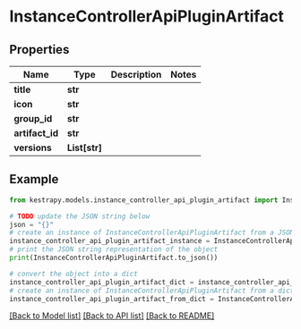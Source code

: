 # InstanceControllerApiPluginArtifact


## Properties

Name | Type | Description | Notes
------------ | ------------- | ------------- | -------------
**title** | **str** |  | 
**icon** | **str** |  | 
**group_id** | **str** |  | 
**artifact_id** | **str** |  | 
**versions** | **List[str]** |  | 

## Example

```python
from kestrapy.models.instance_controller_api_plugin_artifact import InstanceControllerApiPluginArtifact

# TODO update the JSON string below
json = "{}"
# create an instance of InstanceControllerApiPluginArtifact from a JSON string
instance_controller_api_plugin_artifact_instance = InstanceControllerApiPluginArtifact.from_json(json)
# print the JSON string representation of the object
print(InstanceControllerApiPluginArtifact.to_json())

# convert the object into a dict
instance_controller_api_plugin_artifact_dict = instance_controller_api_plugin_artifact_instance.to_dict()
# create an instance of InstanceControllerApiPluginArtifact from a dict
instance_controller_api_plugin_artifact_from_dict = InstanceControllerApiPluginArtifact.from_dict(instance_controller_api_plugin_artifact_dict)
```
[[Back to Model list]](../README.md#documentation-for-models) [[Back to API list]](../README.md#documentation-for-api-endpoints) [[Back to README]](../README.md)


